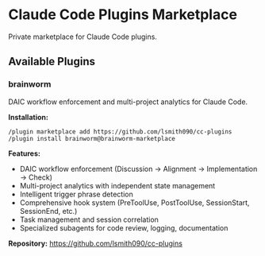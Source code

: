 # Claude Code Plugins Marketplace

Private marketplace for Claude Code plugins.

## Available Plugins

### brainworm
DAIC workflow enforcement and multi-project analytics for Claude Code.

**Installation:**
```
/plugin marketplace add https://github.com/lsmith090/cc-plugins
/plugin install brainworm@brainworm-marketplace
```

**Features:**
- DAIC workflow enforcement (Discussion → Alignment → Implementation → Check)
- Multi-project analytics with independent state management
- Intelligent trigger phrase detection
- Comprehensive hook system (PreToolUse, PostToolUse, SessionStart, SessionEnd, etc.)
- Task management and session correlation
- Specialized subagents for code review, logging, documentation

**Repository:** https://github.com/lsmith090/cc-plugins
